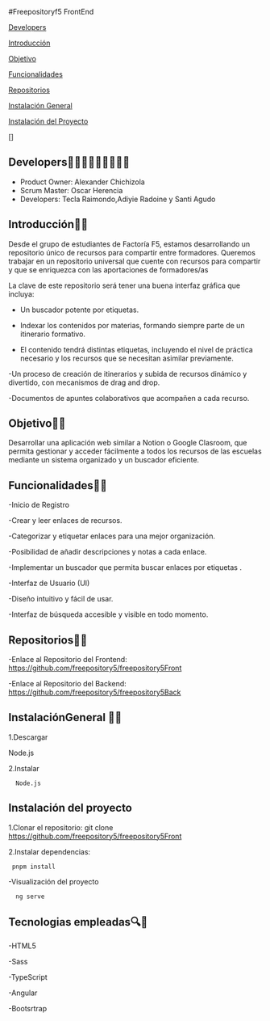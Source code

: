 #Freepositoryf5 FrontEnd

[Developers](#Developers)

[Introducción](#Introducción)

[Objetivo](#Objetivo)

[Funcionalidades](#Funcionalidades)

[Repositorios](#Repositorios)

[Instalación General](#Instalación-General)

[Instalación del Proyecto](#instalación-del-proyecto)

[]
## Developers👦🧑👩🏽👩🏽‍🦱👦🏻
- Product Owner: Alexander Chichizola
- Scrum Master: Oscar Herencia
- Developers: Tecla Raimondo,Adiyie Radoine y Santi Agudo

## Introducción🚦🚦

Desde el grupo de estudiantes de Factoría F5, estamos desarrollando un repositorio único de recursos para compartir entre formadores. Queremos trabajar en un repositorio universal que cuente con recursos para compartir y que se enriquezca con las aportaciones de formadores/as

La clave de este repositorio será tener una buena interfaz gráfica que incluya:

- Un buscador potente por etiquetas.

- Indexar los contenidos por materias, formando siempre parte de un itinerario formativo.

- El contenido tendrá distintas etiquetas, incluyendo el nivel de práctica necesario y los recursos que se necesitan asimilar previamente.

-Un proceso de creación de itinerarios y subida de recursos dinámico y divertido, con mecanismos de drag and drop.

-Documentos de apuntes colaborativos que acompañen a cada recurso.

## Objetivo🔮🔮

Desarrollar una aplicación web similar a Notion o Google Clasroom, que permita gestionar y acceder fácilmente a todos los recursos de las escuelas mediante un sistema organizado y un buscador eficiente.

## Funcionalidades🦺🦺

-Inicio de Registro

-Crear y leer enlaces de recursos.

-Categorizar y etiquetar enlaces para una mejor organización.

-Posibilidad de añadir descripciones y notas a cada enlace.


-Implementar un buscador que permita buscar enlaces por etiquetas .

-Interfaz de Usuario (UI)

-Diseño intuitivo y fácil de usar.

-Interfaz de búsqueda accesible y visible en todo momento.

## Repositorios🎪🎪

-Enlace al Repositorio del Frontend:
https://github.com/freepository5/freepository5Front

-Enlace al Repositorio del Backend:
https://github.com/freepository5/freepository5Back

## InstalaciónGeneral 🚧🚧


1.Descargar

Node.js

2.Instalar

      Node.js



## Instalación del proyecto

  1.Clonar el repositorio:
     git clone https://github.com/freepository5/freepository5Front

  2.Instalar dependencias: 

     pnpm install

-Visualización del proyecto

      ng serve

## Tecnologias empleadas🔍🔎

-HTML5

-Sass

-TypeScript

-Angular

-Bootsrtrap

